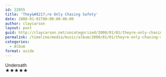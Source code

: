 ```yaml
---
id: 22855
title: 'They&#8217;re Only Chasing Safety'
date: 2000-01-01T00:00:00-06:00
author: claycarson
layout: post
guid: http://claycarson.net/uncategorized/2000/01/01/theyre-only-chasing-safety/
permalink: /timeline/media/music/album/2000/01/01/theyre-only-chasing-safety/
categories:
  - Album
format: aside
---
```

<div class="media-details"></div>

<div class="media-creator">Underoath</div>

<div class="media-rating">★★★★★</div>